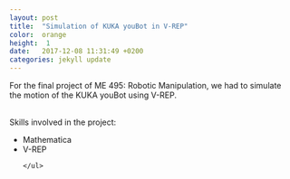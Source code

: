```yaml
---
layout: post
title:  "Simulation of KUKA youBot in V-REP"
color:  orange
height:  1
date:   2017-12-08 11:31:49 +0200
categories: jekyll update
---
```


For the final project of ME 495: Robotic Manipulation, we had to simulate the motion of the KUKA youBot using V-REP. 
<br>
<br>


Skills involved in the project:
<ul>
      <li> Mathematica </li>
      <li> V-REP </li>
     
    </ul>
<br>



